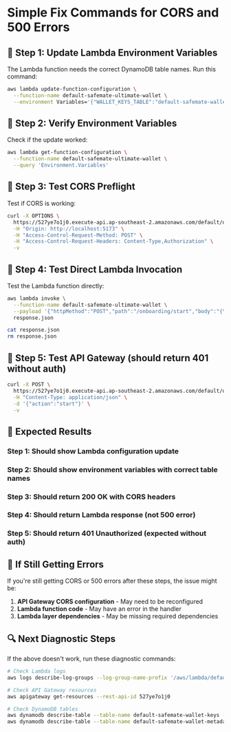 # Simple Fix Commands for CORS and 500 Errors

## 🔧 **Step 1: Update Lambda Environment Variables**

The Lambda function needs the correct DynamoDB table names. Run this command:

```bash
aws lambda update-function-configuration \
  --function-name default-safemate-ultimate-wallet \
  --environment Variables='{"WALLET_KEYS_TABLE":"default-safemate-wallet-keys","WALLET_METADATA_TABLE":"default-safemate-wallet-metadata","APP_SECRETS_KMS_KEY_ID":"alias/safemate-master-key-dev","WALLET_KMS_KEY_ID":"alias/safemate-master-key-dev","HEDERA_NETWORK":"testnet","USER_ONBOARDING_FUNCTION":"default-safemate-user-onboarding"}'
```

## 🔧 **Step 2: Verify Environment Variables**

Check if the update worked:

```bash
aws lambda get-function-configuration \
  --function-name default-safemate-ultimate-wallet \
  --query 'Environment.Variables'
```

## 🔧 **Step 3: Test CORS Preflight**

Test if CORS is working:

```bash
curl -X OPTIONS \
  https://527ye7o1j0.execute-api.ap-southeast-2.amazonaws.com/default/onboarding/start \
  -H "Origin: http://localhost:5173" \
  -H "Access-Control-Request-Method: POST" \
  -H "Access-Control-Request-Headers: Content-Type,Authorization" \
  -v
```

## 🔧 **Step 4: Test Direct Lambda Invocation**

Test the Lambda function directly:

```bash
aws lambda invoke \
  --function-name default-safemate-ultimate-wallet \
  --payload '{"httpMethod":"POST","path":"/onboarding/start","body":"{\"action\":\"start\"}","headers":{"Content-Type":"application/json"}}' \
  response.json

cat response.json
rm response.json
```

## 🔧 **Step 5: Test API Gateway (should return 401 without auth)**

```bash
curl -X POST \
  https://527ye7o1j0.execute-api.ap-southeast-2.amazonaws.com/default/onboarding/start \
  -H "Content-Type: application/json" \
  -d '{"action":"start"}' \
  -v
```

## 🎯 **Expected Results**

### **Step 1**: Should show Lambda configuration update
### **Step 2**: Should show environment variables with correct table names
### **Step 3**: Should return 200 OK with CORS headers
### **Step 4**: Should return Lambda response (not 500 error)
### **Step 5**: Should return 401 Unauthorized (expected without auth)

## 🚨 **If Still Getting Errors**

If you're still getting CORS or 500 errors after these steps, the issue might be:

1. **API Gateway CORS configuration** - May need to be reconfigured
2. **Lambda function code** - May have an error in the handler
3. **Lambda layer dependencies** - May be missing required dependencies

## 🔍 **Next Diagnostic Steps**

If the above doesn't work, run these diagnostic commands:

```bash
# Check Lambda logs
aws logs describe-log-groups --log-group-name-prefix '/aws/lambda/default-safemate-ultimate-wallet'

# Check API Gateway resources
aws apigateway get-resources --rest-api-id 527ye7o1j0

# Check DynamoDB tables
aws dynamodb describe-table --table-name default-safemate-wallet-keys --query 'Table.TableStatus'
aws dynamodb describe-table --table-name default-safemate-wallet-metadata --query 'Table.TableStatus'
```
